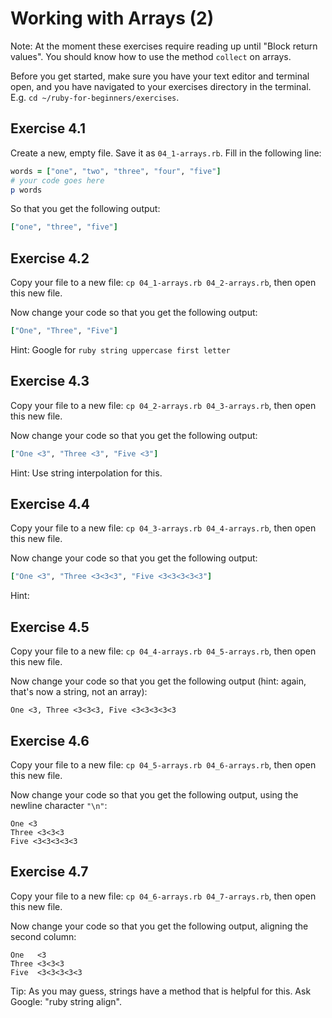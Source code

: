 # Working with Arrays (2)

Note: At the moment these exercises require reading up until "Block return values".
You should know how to use the method `collect` on arrays.

Before you get started, make sure you have your text editor and terminal open, and
you have navigated to your exercises directory in the terminal. E.g. `cd
~/ruby-for-beginners/exercises`.

## Exercise 4.1

Create a new, empty file. Save it as `04_1-arrays.rb`. Fill in the following line:

```ruby
words = ["one", "two", "three", "four", "five"]
# your code goes here
p words
```

So that you get the following output:

```ruby
["one", "three", "five"]
```

## Exercise 4.2

Copy your file to a new file: `cp 04_1-arrays.rb 04_2-arrays.rb`, then open this
new file.

Now change your code so that you get the following output:

```ruby
["One", "Three", "Five"]
```

Hint: Google for `ruby string uppercase first letter`

## Exercise 4.3

Copy your file to a new file: `cp 04_2-arrays.rb 04_3-arrays.rb`, then open this
new file.

Now change your code so that you get the following output:

```ruby
["One <3", "Three <3", "Five <3"]
```

Hint: Use string interpolation for this.

## Exercise 4.4

Copy your file to a new file: `cp 04_3-arrays.rb 04_4-arrays.rb`, then open this
new file.

Now change your code so that you get the following output:

```ruby
["One <3", "Three <3<3<3", "Five <3<3<3<3<3"]
```

Hint:

## Exercise 4.5

Copy your file to a new file: `cp 04_4-arrays.rb 04_5-arrays.rb`, then open this
new file.

Now change your code so that you get the following output (hint: again, that's
now a string, not an array):

```
One <3, Three <3<3<3, Five <3<3<3<3<3
```

## Exercise 4.6

Copy your file to a new file: `cp 04_5-arrays.rb 04_6-arrays.rb`, then open this
new file.

Now change your code so that you get the following output, using the newline
character `"\n"`:

```
One <3
Three <3<3<3
Five <3<3<3<3<3
```

## Exercise 4.7

Copy your file to a new file: `cp 04_6-arrays.rb 04_7-arrays.rb`, then open this
new file.

Now change your code so that you get the following output, aligning the second
column:

```
One   <3
Three <3<3<3
Five  <3<3<3<3<3
```

Tip: As you may guess, strings have a method that is helpful for this. Ask
Google: "ruby string align".
